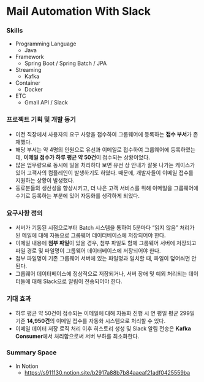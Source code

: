 # Mail Automation With Slack

### Skills
* Programming Language
    * Java
* Framework
    * Spring Boot / Spring Batch / JPA
* Streaming
    * Kafka
* Container
    * Docker
* ETC
    * Gmail API / Slack

### **프로젝트 기획 및 개발 동기**
* 이전 직장에서 사용자의 요구 사항을 접수하여 그룹웨어에 등록하는 **접수 부서**가 존재했다.
* 해당 부서는 약 4명의 인원으로 유선과 이메일로 접수하여 그룹웨어에 등록하였는데, **이메일 접수가 하루 평균 약 50건**이 접수되는 상황이었다.
* 많은 업무량으로 동시에 일을 처리하다 보면 유선 상 안내가 잘못 나가는 케이스가 있어 고객사의 컴플레인이 발생하기도 하였다. 때문에, 개발자들이 이메일 접수를 지원하는 상황이 발생했다.
* 동료분들의 생산성을 향상시키고, 더 나은 고객 서비스를 위해 이메일을 그룹웨어에 수기로 등록하는 부분에 있어 자동화를 생각하게 되었다.
### **요구사항 정의**
* 서버가 기동된 시점으로부터 Batch 시스템을 통하여 5분마다 “읽지 않음” 처리가 된 메일에 대해 자동으로 그룹웨어 데이터베이스에 저장되어야 한다.
* 이메일 내용에 **첨부 파일**이 있을 경우, 첨부 파일도 함께 그룹웨어 서버에 저장되고 파일 경로 및 파일명이 그룹웨어 데이터베이스에 저장되어야 한다.
* 첨부 파일명이 기존 그룹웨어 서버에 있는 파일명과 일치할 때, 파일이 덮어씌면 안 된다.
* 그룹웨어 데이터베이스에 정상적으로 저장되거나, 서버 장애 및 예외 처리되는 데이터들에 대해 Slack으로 알림이 전송되어야 한다.
### **기대 효과**
* 하루 평균 약 50건이 접수되는 이메일에 대해 자동화 진행 시 연 평일 평균 299일 기준 **14,950건**의 이메일 접수를 자동화 시스템으로 처리할 수 있다.
* 이메일 데이터 저장 로직 처리 이후 히스토리 생성 및 Slack 알림 전송은 **Kafka Consumer**에서 처리함으로써 서버 부하를 최소화한다.

### Summary Space
* In Notion
    * https://s911130.notion.site/b2917a88b7b84aaeaf21adf0425559ba